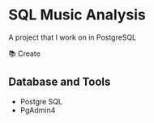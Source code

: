 # SQL Music Analysis

A project that I work on in PostgreSQL 

📚 Create

## Database and Tools
* Postgre SQL
* PgAdmin4
